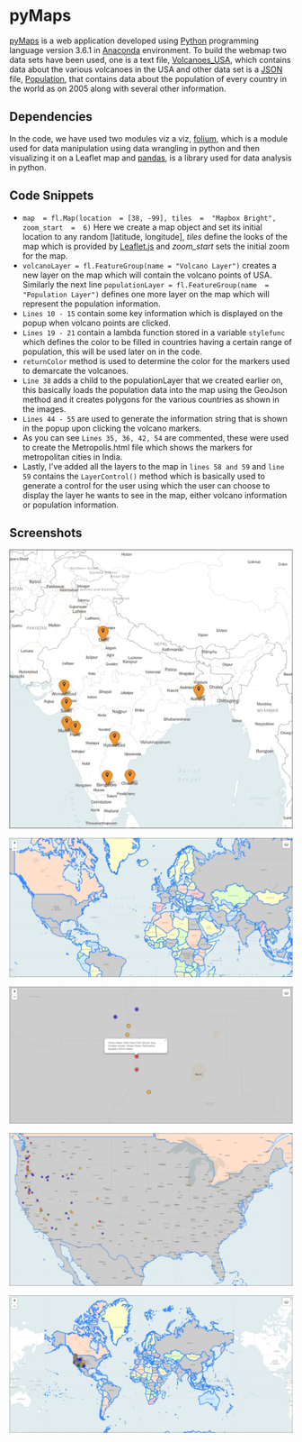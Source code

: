 # pyMaps
[pyMaps](https://github.com/Shubh96/pyMaps) is a web application developed using [Python](https://www.python.org/) programming language version 3.6.1 in [Anaconda](https://anaconda.org/anaconda/python) environment. To build the webmap two data sets have been used, one is a text file, [Volcanoes_USA](https://github.com/Shubh96/pyMaps/blob/master/Volcanoes_USA.txt), which contains data about the various volcanoes in the USA and other data set is a [JSON](https://www.json.org/) file, [Population](https://github.com/Shubh96/pyMaps/blob/master/Population.json), that contains data about the population of every country in the world as on 2005 along with several other information.

## Dependencies
In the code, we have used two modules viz a viz, [folium](http://folium.readthedocs.io/en/latest/), which is a module used for data manipulation using data wrangling in python and then visualizing it on a Leaflet map and [pandas](https://pandas.pydata.org/), is a library used for data analysis in python.

## Code Snippets
- `map  = fl.Map(location  = [38, -99], tiles  =  "Mapbox Bright", zoom_start  =  6)` Here we create a map object and set its initial location to any random [latitude, longitude], _tiles_ define the looks of the map which is provided by [Leaflet.js](https://leafletjs.com/) and _zoom_start_ sets the initial zoom for the map.
- `volcanoLayer = fl.FeatureGroup(name = "Volcano Layer")` creates a new layer on the map which will contain the volcano points of USA. Similarly the next line `populationLayer = fl.FeatureGroup(name  =  "Population Layer")` defines one more layer on the map which will represent the population information.
- `Lines 10 - 15` contain some key information which is displayed on the popup when volcano points are clicked.
- `Lines 19 - 21` contain a lambda function stored in a variable ``stylefunc`` which defines the color to be filled in countries having a certain range of population, this will be used later on in the code.
- ``returnColor`` method is used to determine the color for the markers used to demarcate the volcanoes.
- ``Line 38`` adds a child to the populationLayer that we created earlier on, this basically loads the population data into the map using the GeoJson method and it creates polygons for the various countries as shown in the images.
- ``Lines 44 - 55`` are used to generate the information string that is shown in the popup upon clicking the volcano markers.
- As you can see ``Lines 35, 36, 42, 54`` are commented, these were used to create the Metropolis.html file which shows the markers for metropolitan cities in India.
- Lastly, I've added all the layers to the map in ``lines 58 and 59`` and ``line 59`` contains the ``LayerControl()`` method which is basically used to generate a control for the user using which the user can choose to display the layer he wants to see in the map, either  volcano information or population information.

## Screenshots

![Markers denoting metropolitan cities in India](https://github.com/Shubh96/pyMaps/blob/master/metropolis.JPG)

![Using Control Layer to show only population information](https://github.com/Shubh96/pyMaps/blob/master/noVolcanoes.JPG)

![Using control layer to show volcanoes information](https://github.com/Shubh96/pyMaps/blob/master/volcanoesInfo.JPG)

![Volcanoes and Population information](https://github.com/Shubh96/pyMaps/blob/master/volcanoesMarker.JPG)

![Entire webmap](https://github.com/Shubh96/pyMaps/blob/master/worldPopulationData.JPG)